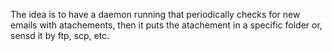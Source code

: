 The idea is to have a daemon running that periodically checks for new emails with atachements, then it puts the atachement in a specific folder or, sensd it by ftp, scp, etc.